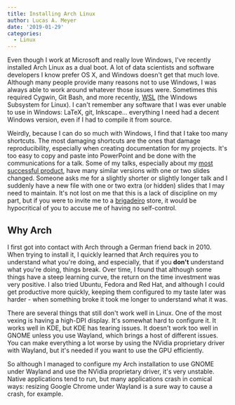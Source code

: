 ```yaml
---
title: Installing Arch Linux
author: Lucas A. Meyer
date: '2019-01-29'
categories:
  - Linux
---
```


Even though I work at Microsoft and really love Windows, I've recently installed Arch Linux as a dual boot. A lot of data scientists and software developers I know prefer OS X, and Windows doesn't get that much love. Although many people provide many reasons not to use Windows, I was always able to work around whatever those issues were. Sometimes this required Cygwin, Git Bash, and more recently, [WSL](https://docs.microsoft.com/en-us/windows/wsl/install-win10) (the Windows Subsystem for Linux). I can't remember any software that I was ever unable to use in Windows: LaTeX, git, Inkscape... everything I need had a decent Windows version, even if I had to compile it from source.

Weirdly, because I can do so much with Windows, I find that I take too many shortcuts. The most damaging shortcuts are the ones that damage reproducibility, especially when creating documentation for my projects. It's too easy to copy and paste into PowerPoint and be done with the communications for a talk. Some of my talks, especially about my [most successful product](https://treasurytoday.com/asa-2017-winners/judges-choice-winner-microsoft), have many similar versions with one or two slides changed. Someone asks me for a slightly shorter or slightly longer talk and I suddenly have a new file with one or two extra (or hidden) slides that I may need to maintain. It's not lost on me that this is a lack of discipline on my part, but if you were to invite me to a [brigadeiro](https://en.wikipedia.org/wiki/Brigadeiro) store, it would be hypocritical of you to accuse me of having no self-control.

## Why Arch

I first got into contact with Arch through a German friend back in 2010. When trying to install it, I quickly learned that Arch requires you to understand what you're doing, and especially, that if you **don't** understand what you're doing, things break. Over time, I found that although some things have a steep learning curve, the return on the time investment was very positive. I also tried Ubuntu, Fedora and Red Hat, and although I could get productive more quickly, keeping them configured to my taste later was harder - when something broke it took me longer to understand what it was.

There are several things that still don't work well in Linux. One of the most vexing is having a high-DPI display. It's somewhat hard to configure it. It works well in KDE, but KDE has tearing issues. It doesn't work too well in GNOME unless you use Wayland, which brings a host of different issues. You can make everything a lot worse by using the NVidia proprietary driver with Wayland, but it's needed if you want to use the GPU efficiently. 

So although I managed to configure my Arch installation to use GNOME under Wayland and use the NVidia proprietary driver, it's very unstable. Native applications tend to run, but many applications crash in comical ways: resizing Google Chrome under Wayland is a sure way to cause a crash, for example.